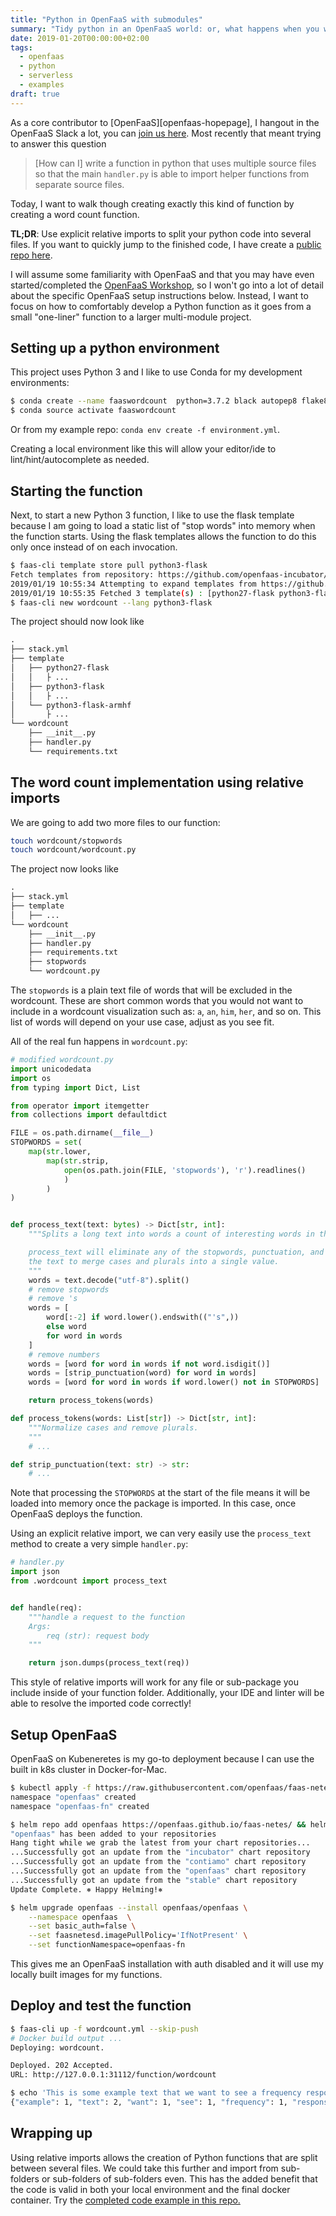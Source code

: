 ```yaml
---
title: "Python in OpenFaaS with submodules"
summary: "Tidy python in an OpenFaaS world: or, what happens when you want to split your Python function into multiple modules?"
date: 2019-01-20T00:00:00+02:00
tags:
  - openfaas
  - python
  - serverless
  - examples
draft: true
---
```


As a core contributor to [OpenFaaS][openfaas-hopepage], I hangout in the OpenFaaS Slack a lot, you can [join us here][openfaas-slack-singnup]. Most recently that meant trying to answer this question

> [How can I] write a function in python that uses multiple source files so that the main `handler.py` is able to import helper functions from separate source files.

Today, I want to walk though creating exactly this kind of function by creating a word count function.

<!--more-->

**TL;DR**: Use explicit relative imports to split your python code into several files. If you want to quickly jump to the finished code, I have create a [public repo here][project-repo].

I will assume some familiarity with OpenFaaS and that you may have even started/completed the [OpenFaaS Workshop][workshop-repo], so I won't go into a lot of detail about the specific OpenFaaS setup instructions below. Instead, I want to focus on how to comfortably develop a Python function as it goes from a small "one-liner" function to a larger multi-module project.

## Setting up a python environment

This project uses Python 3 and I like to use Conda for my development environments:

```sh
$ conda create --name faaswordcount  python=3.7.2 black autopep8 flake8 pylint mypy flask gevent
$ conda source activate faaswordcount
```

Or from my example repo: `conda env create -f environment.yml`.

Creating a local environment like this will allow your editor/ide to lint/hint/autocomplete as needed.

## Starting the function

Next, to start a new Python 3 function, I like to use the flask template because I am going to load a static list of "stop words" into memory when the function starts. Using the flask templates allows the function to do this only once instead of on each invocation.

```sh
$ faas-cli template store pull python3-flask
Fetch templates from repository: https://github.com/openfaas-incubator/python-flask-template at master
2019/01/19 10:55:34 Attempting to expand templates from https://github.com/openfaas-incubator/python-flask-template
2019/01/19 10:55:35 Fetched 3 template(s) : [python27-flask python3-flask python3-flask-armhf] from https://github.com/openfaas-incubator/python-flask-template
$ faas-cli new wordcount --lang python3-flask
```

The project should now look like

```txt
.
├── stack.yml
├── template
│   ├── python27-flask
│   │   ├ ...
│   ├── python3-flask
│   │   ├ ...
│   └── python3-flask-armhf
│       ├ ...
└── wordcount
    ├── __init__.py
    ├── handler.py
    └── requirements.txt
```

## The word count implementation using relative imports

We are going to add two more files to our function:

```sh
touch wordcount/stopwords
touch wordcount/wordcount.py
```

The project now looks like

```txt
.
├── stack.yml
├── template
│   ├── ...
└── wordcount
    ├── __init__.py
    ├── handler.py
    ├── requirements.txt
    ├── stopwords
    └── wordcount.py
```

The `stopwords` is a plain text file of words that will be excluded in the wordcount. These are short common words that you would not want to include in a wordcount visualization such as: `a`, `an`, `him`, `her`, and so on. This list of words will depend on your use case, adjust as you see fit.

All of the real fun happens in `wordcount.py`:

```py
# modified wordcount.py
import unicodedata
import os
from typing import Dict, List

from operator import itemgetter
from collections import defaultdict

FILE = os.path.dirname(__file__)
STOPWORDS = set(
    map(str.lower,
        map(str.strip,
            open(os.path.join(FILE, 'stopwords'), 'r').readlines()
            )
        )
)


def process_text(text: bytes) -> Dict[str, int]:
    """Splits a long text into words a count of interesting words in the text.

    process_text will eliminate any of the stopwords, punctuation, and normalize
    the text to merge cases and plurals into a single value.
    """
    words = text.decode("utf-8").split()
    # remove stopwords
    # remove 's
    words = [
        word[:-2] if word.lower().endswith(("'s",))
        else word
        for word in words
    ]
    # remove numbers
    words = [word for word in words if not word.isdigit()]
    words = [strip_punctuation(word) for word in words]
    words = [word for word in words if word.lower() not in STOPWORDS]

    return process_tokens(words)

def process_tokens(words: List[str]) -> Dict[str, int]:
    """Normalize cases and remove plurals.
    """
    # ...

def strip_punctuation(text: str) -> str:
    # ...
```

Note that processing the `STOPWORDS` at the start of the file means it will be loaded into memory once the package is imported. In this case, once OpenFaaS deploys the function.

Using an explicit relative import, we can very easily use the `process_text` method to create a very simple `handler.py`:

```py
# handler.py
import json
from .wordcount import process_text


def handle(req):
    """handle a request to the function
    Args:
        req (str): request body
    """

    return json.dumps(process_text(req))
```

This style of relative imports will work for any file or sub-package you include inside of your function folder. Additionally, your IDE and linter will be able to resolve the imported code correctly!

## Setup OpenFaaS

OpenFaaS on Kubeneretes is my go-to deployment because I can use the built in k8s cluster in Docker-for-Mac.

```sh
$ kubectl apply -f https://raw.githubusercontent.com/openfaas/faas-netes/master/namespaces.yml
namespace "openfaas" created
namespace "openfaas-fn" created

$ helm repo add openfaas https://openfaas.github.io/faas-netes/ && helm repo update
"openfaas" has been added to your repositories
Hang tight while we grab the latest from your chart repositories...
...Successfully got an update from the "incubator" chart repository
...Successfully got an update from the "contiamo" chart repository
...Successfully got an update from the "openfaas" chart repository
...Successfully got an update from the "stable" chart repository
Update Complete. ⎈ Happy Helming!⎈

$ helm upgrade openfaas --install openfaas/openfaas \
    --namespace openfaas  \
    --set basic_auth=false \
    --set faasnetesd.imagePullPolicy='IfNotPresent' \
    --set functionNamespace=openfaas-fn
```

This gives me an OpenFaaS installation with auth disabled and it will use my locally built images for my functions.

## Deploy and test the function

```sh
$ faas-cli up -f wordcount.yml --skip-push
# Docker build output ...
Deploying: wordcount.

Deployed. 202 Accepted.
URL: http://127.0.0.1:31112/function/wordcount

$ echo 'This is some example text that we want to see a frequency response for.  It has text like apple, apples, apple tree, etc' | faas-cli -f wordcount.yml invoke wordcount
{"example": 1, "text": 2, "want": 1, "see": 1, "frequency": 1, "response": 1, "apple": 3, "tree": 1, "etc": 1}
```

## Wrapping up

Using relative imports allows the creation of Python functions that are split between several files. We could take this further and import from sub-folders or sub-folders of sub-folders even. This has the added benefit that the code is valid in both your local environment and the final docker container. Try the [completed code example in this repo.][project-repo]

[openfaas-homepage]: https://openfaas.com
[openfaas-slack-singnup]: https://docs.openfaas.com/community/#slack-workspace
[project-repo]: https://github.com/LucasRoesler/openfaas-multifile-example
[workshop-repo]: https://github.com/openfaas/workshop
